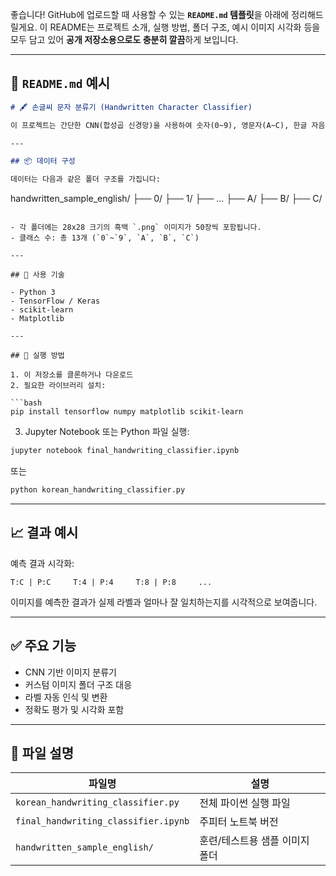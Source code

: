 좋습니다! GitHub에 업로드할 때 사용할 수 있는 **`README.md` 템플릿**을 아래에 정리해드릴게요.
이 README는 프로젝트 소개, 실행 방법, 폴더 구조, 예시 이미지 시각화 등을 모두 담고 있어 **공개 저장소용으로도 충분히 깔끔**하게 보입니다.

---

## 📄 `README.md` 예시

```markdown
# 🖋️ 손글씨 문자 분류기 (Handwritten Character Classifier)

이 프로젝트는 간단한 CNN(합성곱 신경망)을 사용하여 숫자(0~9), 영문자(A~C), 한글 자음(ㄱ~ㄷ)으로 구성된 손글씨 이미지 데이터를 분류하는 딥러닝 모델입니다.

---

## 📦 데이터 구성

데이터는 다음과 같은 폴더 구조를 가집니다:

```

handwritten\_sample\_english/
├── 0/
├── 1/
├── ...
├── A/
├── B/
├── C/

````

- 각 폴더에는 28x28 크기의 흑백 `.png` 이미지가 50장씩 포함됩니다.
- 클래스 수: 총 13개 (`0`~`9`, `A`, `B`, `C`)

---

## 🧠 사용 기술

- Python 3
- TensorFlow / Keras
- scikit-learn
- Matplotlib

---

## 🚀 실행 방법

1. 이 저장소를 클론하거나 다운로드
2. 필요한 라이브러리 설치:

```bash
pip install tensorflow numpy matplotlib scikit-learn
````

3. Jupyter Notebook 또는 Python 파일 실행:

```bash
jupyter notebook final_handwriting_classifier.ipynb
```

또는

```bash
python korean_handwriting_classifier.py
```

---

## 📈 결과 예시

예측 결과 시각화:

```
T:C | P:C     T:4 | P:4     T:8 | P:8     ...
```

이미지를 예측한 결과가 실제 라벨과 얼마나 잘 일치하는지를 시각적으로 보여줍니다.

---

## ✅ 주요 기능

* CNN 기반 이미지 분류기
* 커스텀 이미지 폴더 구조 대응
* 라벨 자동 인식 및 변환
* 정확도 평가 및 시각화 포함

---

## 📂 파일 설명

| 파일명                                  | 설명                |
| ------------------------------------ | ----------------- |
| `korean_handwriting_classifier.py`   | 전체 파이썬 실행 파일      |
| `final_handwriting_classifier.ipynb` | 주피터 노트북 버전        |
| `handwritten_sample_english/`        | 훈련/테스트용 샘플 이미지 폴더 |

